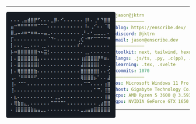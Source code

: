 <hr>

<img align="left" src="ascii.png" width="300" /> 

```yaml
jason@jktrn
———————————
blog: https://enscribe.dev/
discord: @jktrn
mail: jason@enscribe.dev
———————————
toolkit: next, tailwind, hexo, nodejs
langs: .js/ts, .py, .c(pp), .cs
learning: .tex, .svelte
commits: 1070
———————————
os: Microsoft Windows 11 Pro x64 v10.0.22621
host: Gigabyte Technology Co., Ltd. B550M DS3H
cpu: AMD Ryzen 5 3600 @ 3.593GHz
gpu: NVIDIA GeForce GTX 1650 SUPER
```

<hr>
